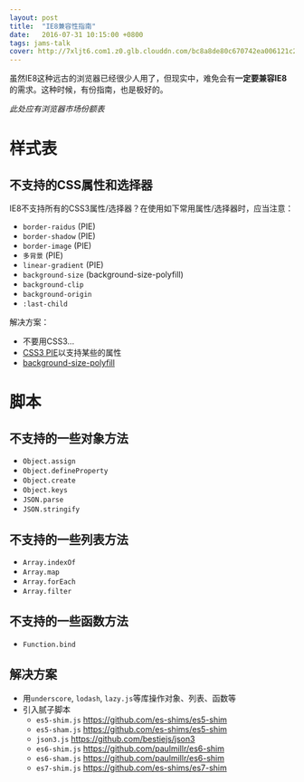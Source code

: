 ```yaml
---
layout: post
title:  "IE8兼容性指南"
date:   2016-07-31 10:15:00 +0800
tags: jams-talk
cover: http://7xljt6.com1.z0.glb.clouddn.com/bc8a8de80c670742ea006121c2aabfc5.png
---
```


虽然IE8这种远古的浏览器已经很少人用了，但现实中，难免会有**一定要兼容IE8**的需求。这种时候，有份指南，也是极好的。

*此处应有浏览器市场份额表*

样式表
===========

不支持的CSS属性和选择器
-----------

IE8不支持所有的CSS3属性/选择器？在使用如下常用属性/选择器时，应当注意：

- `border-raidus` (PIE)
- `border-shadow` (PIE)
- `border-image` (PIE)
- `多背景` (PIE)
- `linear-gradient` (PIE)
- `background-size` (background-size-polyfill)
- `background-clip`
- `background-origin`
- `:last-child`

解决方案：

- 不要用CSS3...
- [CSS3 PIE](https://github.com/lojjic/PIE)以支持某些的属性
- [background-size-polyfill](https://github.com/louisremi/background-size-polyfill)


脚本
================

不支持的一些对象方法
--------------

- `Object.assign`
- `Object.defineProperty`
- `Object.create`
- `Object.keys`
- `JSON.parse`
- `JSON.stringify`

不支持的一些列表方法
--------------

- `Array.indexOf`
- `Array.map`
- `Array.forEach`
- `Array.filter`

不支持的一些函数方法
-------------

- `Function.bind`

解决方案
-------------

- 用`underscore`, `lodash`, `lazy.js`等库操作对象、列表、函数等
- 引入腻子脚本
  - `es5-shim.js` <https://github.com/es-shims/es5-shim>
  - `es5-sham.js` <https://github.com/es-shims/es5-shim>
  - `json3.js` <https://github.com/bestiejs/json3>
  - `es6-shim.js` <https://github.com/paulmillr/es6-shim>
  - `es6-sham.js` <https://github.com/paulmillr/es6-shim>
  - `es7-shim.js` <https://github.com/es-shims/es7-shim>
